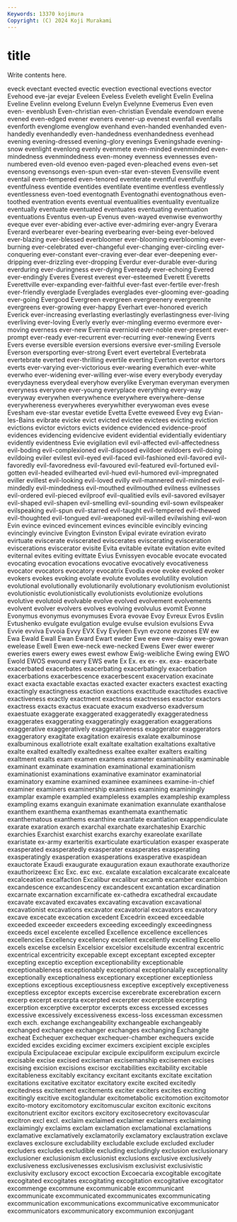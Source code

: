 ```yaml
---
Keywords: 13370 kojimura
Copyright: (C) 2024 Koji Murakami
---
```


# title

Write contents here.



eveck evectant evected evectic evection evectional evections evector
Evehood eve-jar evejar Eveleen Eveless Eveleth evelight Evelin Evelina Eveline
Evelinn evelong Evelunn Evelyn Evelynne Evemerus Even even even- evenblush
Even-christian even-christian Evendale evendown evene evened even-edged evener eveners evener-up
evenest evenfall evenfalls evenforth evenglome evenglow evenhand even-handed evenhanded even-handedly
evenhandedly even-handedness evenhandedness evenhead evening evening-dressed evening-glory evenings Eveningshade evening-snow
evenlight evenlong evenly evenmete even-minded evenminded even-mindedness evenmindedness even-money evenness
evennesses even-numbered even-old evenoo even-paged even-pleached evens even-set evensong evensongs
even-spun even-star even-steven Evensville event eventail even-tempered even-tenored eventerate eventful
eventfully eventfulness eventide eventides eventilate eventime eventless eventlessly eventlessness even-toed
eventognath Eventognathi eventognathous even-toothed eventration events eventual eventualities eventuality eventualize
eventually eventuate eventuated eventuates eventuating eventuation eventuations Eventus even-up Evenus
even-wayed evenwise evenworthy eveque ever ever-abiding ever-active ever-admiring ever-angry Everara
Everard everbearer ever-bearing everbearing ever-being ever-beloved ever-blazing ever-blessed everbloomer ever-blooming
everblooming ever-burning ever-celebrated ever-changeful ever-changing ever-circling ever-conquering ever-constant ever-craving ever-dear
ever-deepening ever-dripping ever-drizzling ever-dropping Everdur ever-durable ever-during everduring ever-duringness ever-dying
Eveready ever-echoing Evered ever-endingly Everes Everest everest ever-esteemed Everett Everetts
Everettville ever-expanding ever-faithful ever-fast ever-fertile ever-fresh ever-friendly everglade Everglades everglades
ever-glooming ever-goading ever-going Evergood Evergreen evergreen evergreenery evergreenite evergreens ever-growing
ever-happy Everhart ever-honored everich Everick ever-increasing everlasting everlastingly everlastingness ever-living
everliving ever-loving Everly everly ever-mingling evermo evermore ever-moving everness ever-new
Evernia evernioid ever-noble ever-present ever-prompt ever-ready ever-recurrent ever-recurring ever-renewing Everrs
Evers everse eversible eversion eversions eversive ever-smiling Eversole Everson eversporting
ever-strong Evert evert evertebral Evertebrata evertebrate everted ever-thrilling evertile everting
Everton evertor evertors everts ever-varying ever-victorious ever-wearing everwhich ever-white everwho
ever-widening ever-willing ever-wise every everybody everyday everydayness everydeal everyhow everylike
Everyman everyman everymen everyness everyone ever-young everyplace everything every-way everyway
everywhen everywhence everywhere everywhere-dense everywhereness everywheres everywhither everywoman eves evese
Evesham eve-star evestar evetide Evetta Evette eveweed Evey evg Evian-les-Bains
evibrate evicke evict evicted evictee evictees evicting eviction evictions evictor
evictors evicts evidence evidenced evidence-proof evidences evidencing evidencive evident evidential
evidentially evidentiary evidently evidentness Evie evigilation evil evil-affected evil-affectedness evil-boding
evil-complexioned evil-disposed evildoer evildoers evil-doing evildoing eviler evilest evil-eyed evil-faced
evil-fashioned evil-favored evil-favoredly evil-favoredness evil-favoured evil-featured evil-fortuned evil-gotten evil-headed evilhearted
evil-hued evil-humored evil-impregnated eviller evillest evil-looking evil-loved evilly evil-mannered evil-minded
evil-mindedly evil-mindedness evil-mouthed evilmouthed evilness evilnesses evil-ordered evil-pieced evilproof evil-qualitied
evils evil-savored evilsayer evil-shaped evil-shapen evil-smelling evil-sounding evil-sown evilspeaker evilspeaking
evil-spun evil-starred evil-taught evil-tempered evil-thewed evil-thoughted evil-tongued evil-weaponed evil-willed evilwishing
evil-won Evin evince evinced evincement evinces evincible evincibly evincing evincingly
evincive Evington Evinston Evipal evirate eviration evirato evirtuate eviscerate eviscerated
eviscerates eviscerating evisceration eviscerations eviscerator evisite Evita evitable evitate evitation
evite evited eviternal evites eviting evittate Evius Evnissyen evocable evocate
evocated evocating evocation evocations evocative evocatively evocativeness evocator evocators evocatory
evocatrix Evodia evoe evoke evoked evoker evokers evokes evoking evolate
evolute evolutes evolutility evolution evolutional evolutionally evolutionarily evolutionary evolutionism evolutionist
evolutionistic evolutionistically evolutionists evolutionize evolutions evolutive evolutoid evolvable evolve evolved
evolvement evolvements evolvent evolver evolvers evolves evolving evolvulus evomit Evonne
Evonymus evonymus evonymuses Evora evovae Evoy Evreux Evros Evslin Evtushenko
evulgate evulgation evulge evulse evulsion evulsions Evva Evvie evviva Evvoia
Evvy EVX Evy Evyleen Evyn evzone evzones EW ew Ewa
Ewald Ewall Ewan Eward Ewart ewder Ewe ewe ewe-daisy ewe-gowan
ewelease Ewell Ewen ewe-neck ewe-necked Ewens Ewer ewer ewerer eweries
ewers ewery ewes ewest ewhow Ewig-weibliche Ewing ewing EWO Ewold
EWOS ewound ewry EWS ewte Ex Ex. ex ex- ex.
exa- exacerbate exacerbated exacerbates exacerbating exacerbatingly exacerbation exacerbations exacerbescence exacerbescent
exacervation exacinate exact exacta exactable exactas exacted exacter exacters exactest
exacting exactingly exactingness exaction exactions exactitude exactitudes exactive exactiveness exactly
exactment exactness exactnesses exactor exactors exactress exacts exactus exacuate exacum
exadverso exadversum exaestuate exaggerate exaggerated exaggeratedly exaggeratedness exaggerates exaggerating exaggeratingly
exaggeration exaggerations exaggerative exaggeratively exaggerativeness exaggerator exaggerators exaggeratory exagitate exagitation
exairesis exalate exalbuminose exalbuminous exallotriote exalt exaltate exaltation exaltations exaltative
exalte exalted exaltedly exaltedness exaltee exalter exalters exalting exaltment exalts
exam examen examens exameter examinability examinable examinant examinate examination examinational
examinationism examinationist examinations examinative examinator examinatorial examinatory examine examined examinee
examinees examine-in-chief examiner examiners examinership examines examining examiningly examplar example
exampled exampleless examples exampleship exampless exampling exams exanguin exanimate exanimation
exannulate exanthalose exanthem exanthema exanthemas exanthemata exanthematic exanthematous exanthems exanthine
exantlate exantlation exappendiculate exarate exaration exarch exarchal exarchate exarchateship Exarchic
exarchies Exarchist exarchist exarchs exarchy exareolate exarillate exaristate ex-army exarteritis
exarticulate exarticulation exasper exasperate exasperated exasperatedly exasperater exasperates exasperating exasperatingly
exasperation exasperations exasperative exaspidean exauctorate Exaudi exaugurate exauguration exaun exauthorate
exauthorize exauthorizeexc Exc Exc. exc exc. excalate excalation excalcarate excalceate
excalceation excalfaction Excalibur excalibur excamb excamber excambion excandescence excandescency excandescent
excantation excardination excarnate excarnation excarnificate ex-cathedra excathedral excaudate excavate excavated
excavates excavating excavation excavational excavationist excavations excavator excavatorial excavators excavatory
excave excecate excecation excedent Excedrin exceed exceedable exceeded exceeder exceeders
exceeding exceedingly exceedingness exceeds excel excelente excelled Excellence excellence excellences
excellencies Excellency excellency excellent excellently excelling Excello excels excelse excelsin
Excelsior excelsior excelsitude excentral excentric excentrical excentricity excepable except exceptant
excepted excepter excepting exceptio exception exceptionability exceptionable exceptionableness exceptionably exceptional
exceptionalally exceptionality exceptionally exceptionalness exceptionary exceptioner exceptionless exceptions exceptious exceptiousness
exceptive exceptively exceptiveness exceptless exceptor excepts excercise excerebrate excerebration excern
excerp excerpt excerpta excerpted excerpter excerptible excerpting excerption excerptive excerptor
excerpts excess excessed excesses excessive excessively excessiveness excess-loss excessman excessmen
exch exch. exchange exchangeability exchangeable exchangeably exchanged exchangee exchanger exchanges
exchanging Exchangite excheat Exchequer exchequer exchequer-chamber exchequers excide excided excides
exciding excimer excimers excipient exciple exciples excipula Excipulaceae excipular excipule
excipuliform excipulum excircle excisable excise excised exciseman excisemanship excisemen excises
excising excision excisions excisor excitabilities excitability excitable excitableness excitably excitancy
excitant excitants excitate excitation excitations excitative excitator excitatory excite excited
excitedly excitedness excitement excitements exciter exciters excites exciting excitingly excitive
excitoglandular excitometabolic excitomotion excitomotor excito-motory excitomotory excitomuscular exciton excitonic excitons
excitonutrient excitor excitors excitory excitosecretory excitovascular excitron excl excl. exclaim
exclaimed exclaimer exclaimers exclaiming exclaimingly exclaims exclam exclamation exclamational exclamations
exclamative exclamatively exclamatorily exclamatory exclaustration exclave exclaves exclosure excludability excludable
exclude excluded excluder excluders excludes excludible excluding excludingly exclusion exclusionary
exclusioner exclusionism exclusionist exclusions exclusive exclusively exclusiveness exclusivenesses exclusivism exclusivist
exclusivistic exclusivity exclusory excoct excoction Excoecaria excogitable excogitate excogitated excogitates
excogitating excogitation excogitative excogitator excommenge excommune excommunicable excommunicant excommunicate excommunicated
excommunicates excommunicating excommunication excommunications excommunicative excommunicator excommunicators excommunicatory excommunion exconjugant
